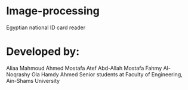 # Image-processing
Egyptian national ID card reader

# Developed by:
  Aliaa Mahmoud Ahmed
  Mostafa Atef Abd-Allah
  Mostafa Fahmy Al-Noqrashy
  Ola Hamdy Ahmed
     Senior students at Faculty of Engineering, Ain-Shams University

